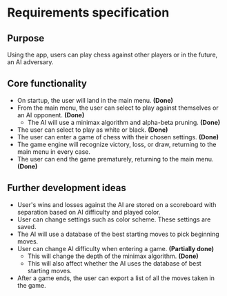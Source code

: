 # Requirements specification
## Purpose
Using the app, users can play chess against other players or in the future, an AI adversary.

## Core functionality
- On startup, the user will land in the main menu. **(Done)**
- From the main menu, the user can select to play against themselves or an AI opponent. **(Done)**
  - The AI will use a minimax algorithm and alpha-beta pruning. **(Done)**
- The user can select to play as white or black. **(Done)**
- The user can enter a game of chess with their chosen settings. **(Done)**
- The game engine will recognize victory, loss, or draw, returning to the main menu in every case.
- The user can end the game prematurely, returning to the main menu. **(Done)**

## Further development ideas
- User's wins and losses against the AI are stored on a scoreboard with separation based on AI difficulty and played color.
- User can change settings such as color scheme. These settings are saved.
- The AI will use a database of the best starting moves to pick beginning moves.
- User can change AI difficulty when entering a game. **(Partially done)**
   - This will change the depth of the minimax algorithm. **(Done)**
   - This will also affect whether the AI uses the database of best starting moves.
- After a game ends, the user can export a list of all the moves taken in the game.

